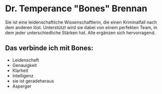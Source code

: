# Dr. Temperance "Bones" Brennan

Sie ist eine leidenschaftliche Wissenschaftlerin, die einen Kriminalfall nach dem anderen löst. Unterstützt wird sie dabei von einem perfekten Team, in dem jeder unterschiedliche Stärken hat. Alle ergänzen sich hervorragend.

## Das verbinde ich mit Bones:

* Leidenschaft
* Genauigkeit
* Klarheit
* Intelligenz
* sie ist geradeheraus
* Asperger
